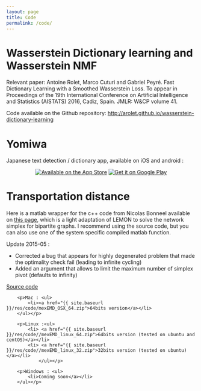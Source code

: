 ```yaml
---
layout: page
title: Code
permalink: /code/
---
```

<div class="home">

<h1 class="page-heading">Wasserstein Dictionary learning and Wasserstein NMF</h1>
<p>
Relevant paper: Antoine Rolet, Marco Cuturi and Gabriel Peyré. Fast Dictionary Learning with a Smoothed Wasserstein Loss. To appear in Proceedings of the 19th International Conference on Artificial Intelligence and Statistics (AISTATS) 2016, Cadiz, Spain. JMLR: W&CP volume 41.
</p>
<p>
Code available on the Github repository: <a href="http://arolet.github.io/wasserstein-dictionary-learning">http://arolet.github.io/wasserstein-dictionary-learning</a>
</p>
<h1 class="page-heading">Yomiwa</h1>
<p>
Japanese text detection / dictionary app, available on iOS and android :
</p>
<p>
<center><a class="badge" href="https://itunes.apple.com/us/app/yomiwa/id670931120?ls=1&mt=8"><img class="badge" src="{{ site.baseurl }}/res/Download_on_the_App_Store_Badge_US-UK_135x40.svg" alt="Available on the App Store"/></a>
<a href="https://play.google.com/store/apps/details?id=com.yomiwa.yomiwa&hl=en&utm_source=global_co&utm_medium=prtnr&utm_content=Mar2515&utm_campaign=PartBadge&pcampaignid=MKT-Other-global-all-co-prtnr-py-PartBadge-Mar2515-1"><img class="badge" alt="Get it on Google Play" src="https://play.google.com/intl/en_us/badges/images/generic/en-play-badge.png" /></a>
</center>
</p>
<h1 class="page-heading">Transportation distance</h1>
		<p>
        Here is a matlab wrapper for the c++ code from Nicolas Bonneel available on <a href="http://people.seas.harvard.edu/~nbonneel/FastTransport/" target="_blank">this page</a>, which is a light adaptation of LEMON to solve the network simplex for bipartite graphs. I recommend using the source code, but you can also use one of the system specific compiled matlab function.
        </p>
		<p>
        Update 2015-05 :
        <ul>
            <li>Corrected a bug that appears for highly degenerated problem that made the optimality check fail (leading to infinite cycling)</li>
            <li>Added an argument that allows to limit the maximum number of simplex pivot (defaults to infinity)</li>
        </ul>
        </p>
        <p><a href="{{ site.baseurl }}/res/code/mexEMD_source.zip">Source code</a></p>
        
        <p>Mac : <ul>
            <li><a href="{{ site.baseurl }}/res/code/mexEMD_OSX_64.zip">64bits version</a></li>
        </ul></p>
        
        <p>Linux :<ul>
            <li> <a href="{{ site.baseurl }}/res/code//mexEMD_linux_64.zip">64bits version (tested on ubuntu and centOS)</a></li>
            <li> <a href="{{ site.baseurl }}/res/code//mexEMD_linux_32.zip">32bits version (tested on ubuntu)</a></li>
                </ul></p>
        
        <p>Windows : <ul>
            <li>Coming soon</a></li>
        </ul></p>
        
</div>
